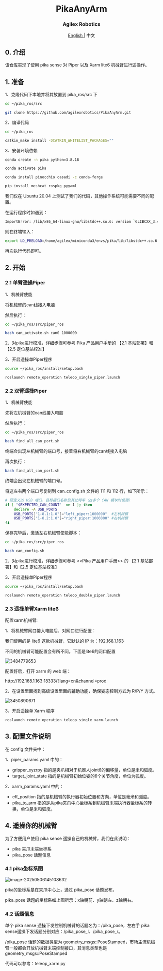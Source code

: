 <div align="center">
  <h1 align="center"> PikaAnyArm </h1>
  <h3 align="center"> Agilex Robotics </h3>
  <p align="center">
    <a href="README.md"> English </a> | <a>中文</a> 
  </p>
</div>

## 0. 介绍

该仓库实现了使用 pika sense 对 Piper 以及 Xarm lite6 机械臂进行遥操作。

## 1. 准备

1、克隆代码下本地并将其放置到 pika_ros/src 下

```bash
cd ~/pika_ros/src

git clone https://github.com/agilexrobotics/PikaAnyArm.git
```

2、编译代码

```bash
cd ~/pika_ros

catkin_make install -DCATKIN_WHITELIST_PACKAGES=""
```

3、安装环境依赖

```bash
conda create -n pika python=3.8.18

conda activate pika

conda install pinocchio casadi -c conda-forge

pip install meshcat rospkg pyyaml
```

我们仅在 Ubuntu 20.04 上测试了我们的代码，其他操作系统可能需要不同的配置。

在运行程序时如遇到：

```bash
ImportError: /lib/x86_64-linux-gnu/libstdc++.so.6: version `GLIBCXX_3.4.29' not found (required by /home/agilex/miniconda3/envs/pika/lib/python3.8/site-packages/pinocchio/pinocchio_pywrap_default.cpython-38-x86_64-linux-gnu.so)
```

则在终端输入：

```bash
export LD_PRELOAD=/home/agilex/miniconda3/envs/pika/lib/libstdc++.so.6 
```

再次执行代码即可。

## 2. 开始

### 2.1 单臂遥操Piper

1、机械臂使能

将机械臂的can线接入电脑

然后执行：

```bash
cd ~/pika_ros/src/piper_ros

bash can_activate.sh can0 1000000
```

2、对pika进行校准，详细步骤可参考 Pika 产品用户手册的 【2.1 基站部署】和【2.5 定位基站校准】

3、开启遥操单Piper程序

```bash
source ~/pika_ros/install/setup.bash

roslaunch remote_operation teleop_single_piper.launch
```

### 2.2 双臂遥操Piper

1、机械臂使能

先将左机械臂的can线接入电脑

然后执行：

```bash
cd ~/pika_ros/src/piper_ros

bash find_all_can_port.sh 
```

终端会出现左机械臂的端口号，接着将右机械臂的can线接入电脑

再次执行：

```bash
bash find_all_can_port.sh 
```

终端会出现左机械臂的端口号。

将这左右两个端口号复制到 can_config.sh 文件的 111 和 112 行，如下所示：

```bash
# 预定义的 USB 端口、目标接口名称及其比特率（在多个 CAN 模块时使用）
if [ "$EXPECTED_CAN_COUNT" -ne 1 ]; then
    declare -A USB_PORTS 
    USB_PORTS["1-8.1:1.0"]="left_piper:1000000"  #左机械臂
    USB_PORTS["1-8.2:1.0"]="right_piper:1000000" #右机械臂
fi
```

保存完毕后，激活左右机械臂使能脚本：

```bash
cd ~/pika_ros/src/piper_ros

bash can_config.sh 
```

2、对pika进行校准，详细步骤可参考 <<Pika 产品用户手册>> 的 【2.1 基站部署】和【2.5 定位基站校准】

3、开启遥操单Piper程序

```bash
source ~/pika_ros/install/setup.bash

roslaunch remote_operation teleop_double_piper.launch
```



### 2.3 遥操单臂Xarm lite6

配置xarm机械臂:

1、将机械臂网口接入电脑后，对网口进行配置：

我们使用的是 lite6 这款机械臂，它默认的 IP 为：192.168.1.163

不同的机械臂可能配置会有所不同，下面是lite6的网口配置

![3484779653](docs_img/3484779653.jpg)

配置好后，打开 xarm 的 web 端：

http://192.168.1.163:18333/?lang=cn&channel=prod

2、在设置里面找到高级设置里面的辅助功能，确保姿态控制方式为 R/P/Y 方式。

![3450890671](docs_img/3450890671.jpg)

3、开启遥操单 Xarm 程序

```bash
roslaunch remote_operation teleop_single_xarm.launch
```

## 3. 配置文件说明

在 config 文件夹中：

1、piper_params.yaml 中的：

- gripper_xyzrpy 指的是夹爪相对于机器人joint6的偏移量，单位是米和弧度。
- target_joint_state 指的是机械臂初始位姿的6个关节角度，单位为弧度。

2、xarm_params.yaml 中的：

- eff_position 指的是机械臂的执行器初始位置和方向，单位是毫米和弧度。
- pika_to_arm 指的是从pika夹爪中心坐标系到机械臂末端执行器坐标系的转换，单位是米和弧度。



## 4. 遥操你的机械臂

为了方便用户使用 pika sense 遥操自己的机械臂，我们在此说明：

- pika 夹爪末端坐标系
- pika_pose 话题信息

### 4.1 pika坐标系图

![image-20250506145108632](docs_img/mmexport1746516732555.png)

pika的坐标系是在夹爪中心上，通过 pika_pose 话题发布。

pika_pose 话题的坐标系如上图所示：x轴朝前、y轴朝左、z轴朝右。

### 4.2 话题信息

单个 pika sense 遥操下发控制机械臂的话题名为：/pika_pose，左右手 pika sense遥操下发话题分别对应：/pika_pose_l、/pika_pose_r。

/pika_pose 话题的数据类型为 geometry_msgs::PoseStamped，市场主流机械臂一般都会开放机械臂末端控制接口，其消息类型也是 geometry_msgs::PoseStamped

代码可以参考：teleop_xarm.py





